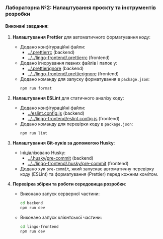 ### Лабораторна №2: Налаштування проєкту та інструментів розробки

#### Виконані завдання:

1. **Налаштування Prettier** для автоматичного форматування коду:

   - Додано конфігураційні файли:
     - [../.prettierrc](../.prettierrc) (backend)
     - [../../lingo-frontend/.prettierrc](../../lingo-frontend/.prettierrc) (frontend)
   - Додано ігнорування певних файлів і папок у:
     - [../.prettierignore](../.prettierignore) (backend)
     - [../../lingo-frontend/.prettierignore](../../lingo-frontend/.prettierignore) (frontend)
   - Додано команду для запуску форматування в `package.json`:
     ```bash
     npm run format
     ```

2. **Налаштування ESLint** для статичного аналізу коду:

   - Додано конфігураційні файли:
     - [../eslint.config.js](../eslint.config.js) (backend)
     - [../../lingo-frontend/eslint.config.js](../../lingo-frontend/eslint.config.js) (frontend)
   - Додано команду для перевірки коду в `package.json`:
     ```bash
     npm run lint
     ```

3. **Налаштування Git-хуків за допомогою Husky**:

   - Ініціалізовано Husky:
     - [../.husky/pre-commit](../.husky/pre-commit) (backend)
     - [../../lingo-frontend/.husky/pre-commit](../../lingo-frontend/.husky/pre-commit) (frontend)
   - Додано хук `pre-commit`, який запускає автоматичну перевірку коду (ESLint) та форматування (Prettier) перед кожним комітом.

4. **Перевірка збірки та роботи середовища розробки**:
   - Виконано запуск серверної частини:
     ```bash
     cd backend
     npm run dev
     ```
   - Виконано запуск клієнтської частини:
     ```bash
     cd lingo-frontend
     npm run dev
     ```
